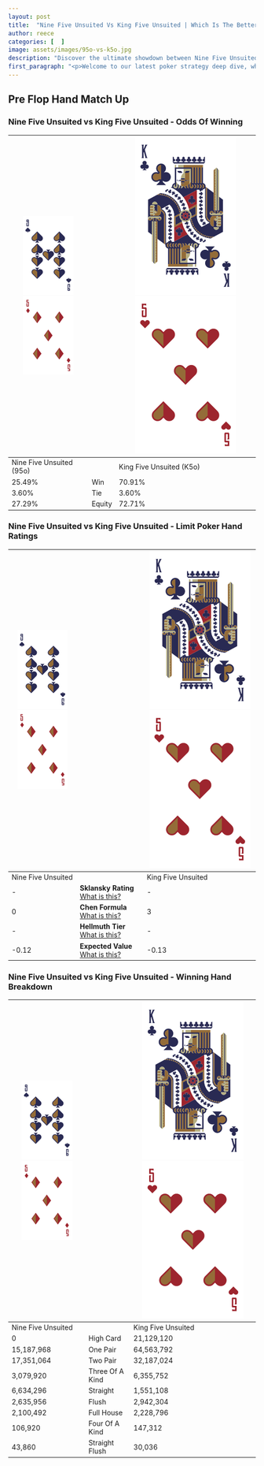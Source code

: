 ```yaml
---
layout: post
title:  "Nine Five Unsuited Vs King Five Unsuited | Which Is The Better Hand In Poker? A Complete Guide"
author: reece
categories: [  ]
image: assets/images/95o-vs-k5o.jpg
description: "Discover the ultimate showdown between Nine Five Unsuited and King Five Unsuited in poker! Uncover the odds, strategies, and scenarios where one hand triumphs over the other. Get ready to up your poker game with this thrilling analysis."
first_paragraph: "<p>Welcome to our latest poker strategy deep dive, where we're pitting two distinct hands against each other in a high-stakes showdown: Nine Five Unsuited vs King Five Unsuited.</p><p>In the dynamic world of poker, every decision counts, and knowing which hand holds the upper hand is key to your success at the table.</p><p>In this article, we'll dissect these two hands, explore the scenarios where one dominates the other, and equip you with the knowledge to make strategic choices that can tip the odds in your favor.</p><p>Get ready to unravel the intriguing dynamics of these poker hands and elevate your game to new heights.</p>"
---
```




[comment]: # (sp0)

## Pre Flop Hand Match Up

<div class="table hand-ratings" markdown="1"> 



### Nine Five Unsuited vs King Five Unsuited - Odds Of Winning


    
| ![image info](assets/images/hand1/9.png) ![image info](assets/images/hand1/5o.png) |  | ![image info](assets/images/hand2/K.png) ![image info](assets/images/hand2/5o.png) |
| -------- | -------- | -------- |
| Nine Five Unsuited (95o) |  | King Five Unsuited (K5o) |
| 25.49% | Win | 70.91% |
| 3.60% | Tie | 3.60% |
| 27.29% | Equity | 72.71% |




[comment]: # (sp1)



### Nine Five Unsuited vs King Five Unsuited - Limit Poker Hand Ratings


    
| ![image info](assets/images/hand1/9.png) ![image info](assets/images/hand1/5o.png) |  | ![image info](assets/images/hand2/K.png) ![image info](assets/images/hand2/5o.png) |
| -------- | -------- | -------- |
| Nine Five Unsuited |  | King Five Unsuited |
| - | **Sklansky Rating** [What is this?](/sklansky-rating-explained) | - |
| 0 | **Chen Formula** [What is this?](/chen-formula-explained) | 3 |
| - | **Hellmuth Tier** [What is this?](/Hellmuth-tier-explained) | - |
| -0.12 | **Expected Value** [What is this?](/expected-value-explained) | -0.13 |




[comment]: # (sp2)



### Nine Five Unsuited vs King Five Unsuited - Winning Hand Breakdown


    
| ![image info](assets/images/hand1/9.png) ![image info](assets/images/hand1/5o.png) |  | ![image info](assets/images/hand2/K.png) ![image info](assets/images/hand2/5o.png) |
| -------- | -------- | -------- |
| Nine Five Unsuited |  | King Five Unsuited |
| 0 | High Card | 21,129,120 |
| 15,187,968 | One Pair | 64,563,792 |
| 17,351,064 | Two Pair | 32,187,024 |
| 3,079,920 | Three Of A Kind | 6,355,752 |
| 6,634,296 | Straight | 1,551,108 |
| 2,635,956 | Flush | 2,942,304 |
| 2,100,492 | Full House | 2,228,796 |
| 106,920 | Four Of A Kind | 147,312 |
| 43,860 | Straight Flush | 30,036 |




[comment]: # (sp3)



</div>

[comment]: # (sp4)



[comment]: # (sp5)

